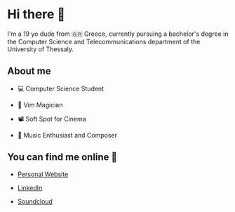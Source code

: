 # Hi there 👋

I'm a 19 yo dude from 🇬🇷 Greece, currently pursuing a bachelor's degree in the Computer Science and Telecommunications department of the University of Thessaly.

## About me

- 💻 Computer Science Student

- 🧠 Vim Magician

- 📽️ Soft Spot for Cinema

- 🎵 Music Enthusiast and Composer

## You can find me online 🔎

- [Personal Website](https://billv.org)

- [LinkedIn](https://www.linkedin.com/in/vasilis-voyiadjis/)

- [Soundcloud](https://soundcloud.com/voyajis)